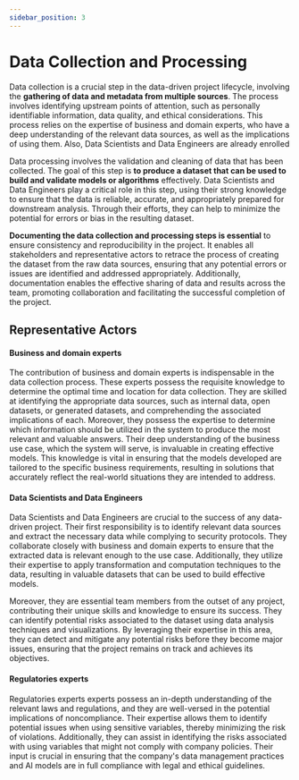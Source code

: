 ```yaml
---
sidebar_position: 3
---
```


# Data Collection and Processing

Data collection is a crucial step in the data-driven project lifecycle, involving the **gathering of data and metadata from multiple sources**. The process involves identifying upstream points of attention, such as personally identifiable information, data quality, and ethical considerations. This process relies on the expertise of business and domain experts, who have a deep understanding of the relevant data sources, as well as the implications of using them. Also, Data Scientists and Data Engineers are already enrolled 

Data processing involves the validation and cleaning of data that has been collected. The goal of this step is **to produce a dataset that can be used to build and validate models or algorithms** effectively. Data Scientists and Data Engineers play a critical role in this step, using their strong knowledge to ensure that the data is reliable, accurate, and appropriately prepared for downstream analysis. Through their efforts, they can help to minimize the potential for errors or bias in the resulting dataset.

**Documenting the data collection and processing steps is essential** to ensure consistency and reproducibility in the project. It enables all stakeholders and representative actors to retrace the process of creating the dataset from the raw data sources, ensuring that any potential errors or issues are identified and addressed appropriately. Additionally, documentation enables the effective sharing of data and results across the team, promoting collaboration and facilitating the successful completion of the project.

## Representative Actors

#### Business and domain experts

The contribution of business and domain experts is indispensable in the data collection process. These experts possess the requisite knowledge to determine the optimal time and location for data collection. They are skilled at identifying the appropriate data sources, such as internal data, open datasets, or generated datasets, and comprehending the associated implications of each. Moreover, they possess the expertise to determine which information should be utilized in the system to produce the most relevant and valuable answers. Their deep understanding of the business use case, which the system will serve, is invaluable in creating effective models. This knowledge is vital in ensuring that the models developed are tailored to the specific business requirements, resulting in solutions that accurately reflect the real-world situations they are intended to address.

#### Data Scientists and Data Engineers

Data Scientists and Data Engineers are crucial to the success of any data-driven project. Their first responsibility is to identify relevant data sources and extract the necessary data while complying to security protocols. They collaborate closely with business and domain experts to ensure that the extracted data is relevant enough to the use case. Additionally, they utilize their expertise to apply transformation and computation techniques to the data, resulting in valuable datasets that can be used to build effective models.

Moreover, they are essential team members from the outset of any project, contributing their unique skills and knowledge to ensure its success. They can identify potential risks associated to the dataset using data analysis techniques and visualizations. By leveraging their expertise in this area, they can detect and mitigate any potential risks before they become major issues, ensuring that the project remains on track and achieves its objectives.

#### Regulatories experts

Regulatories experts experts possess an in-depth understanding of the relevant laws and regulations, and they are well-versed in the potential implications of noncompliance. Their expertise allows them to identify potential issues when using sensitive variables, thereby minimizing the risk of violations. Additionally, they can assist in identifying the risks associated with using variables that might not comply with company policies. Their input is crucial in ensuring that the company's data management practices and AI models are in full compliance with legal and ethical guidelines.